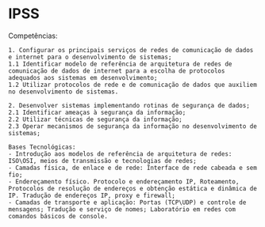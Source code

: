 # IPSS

Competências:
~~~~~~~~~~~~~~~~~~~~~~~~~~~~~~~~~~~~~~~~~~~~~~~~~~~~~~~~~~~~~~~~~~~~~~~~~~~~~~~~~~~~~~~~~~~~~~~~~~~~~~~~~~~~~~~~~~~~~~~~~~~~~~~~~~~~~~~~~~~~~~~~~~~~~~~~~~~~~~~~~~~~~~~~
1. Configurar os principais serviços de redes de comunicação de dados e internet para o desenvolvimento de sistemas;
1.1 Identificar modelo de referência de arquitetura de redes de comunicação de dados de internet para a escolha de protocolos adequados aos sistemas em desenvolvimento;
1.2 Utilizar protocolos de rede e de comunicação de dados que auxiliem no desenvolvimento de sistemas.

2. Desenvolver sistemas implementando rotinas de segurança de dados;
2.1 Identificar ameaças à segurança da informação;
2.2 Utilizar técnicas de segurança da informação;
2.3 Operar mecanismos de segurança da informação no desenvolvimento de sistemas;

Bases Tecnológicas:
- Introdução aos modelos de referência de arquitetura de redes: ISO\OSI, meios de transmissão e tecnologias de redes;
- Camadas física, de enlace e de rede: Interface de rede cabeada e sem fio;
- Endereçamento físico. Protocolo e endereçamento IP, Roteamento, Protocolos de resolução de endereços e obtenção estática e dinâmica de IP. Tradução de endereços IP, proxy e firewall;
- Camadas de transporte e aplicação: Portas (TCP\UDP) e controle de mensagens; Tradução e serviço de nomes; Laboratório em redes com comandos básicos de console.
~~~~~~~~~~~~~~~~~~~~~~~~~~~~~~~~~~~~~~~~~~~~~~~~~~~~~~~~~~~~~~~~~~~~~~~~~~~~~~~~~~~~~~~~~~~~~~~~~~~~~~~~~~~~~~~~~~~~~~~~~~~~~~~~~~~~~~~~~~~~~~~~~~~~~~~~~~~~~~~~~~~~~~~~
